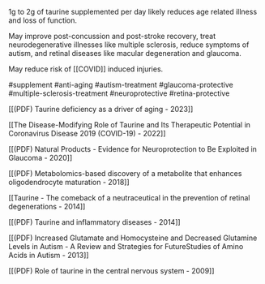 1g to 2g of taurine supplemented per day likely reduces age related illness and loss of function.

May improve post-concussion and post-stroke recovery, treat neurodegenerative illnesses like multiple sclerosis, reduce symptoms of autism, and retinal diseases like macular degeneration and glaucoma.

May reduce risk of [[COVID]] induced injuries.

#supplement #anti-aging #autism-treatment #glaucoma-protective #multiple-sclerosis-treatment #neuroprotective #retina-protective 

[[(PDF) Taurine deficiency as a driver of aging - 2023]]

[[The Disease-Modifying Role of Taurine and Its Therapeutic Potential in Coronavirus Disease 2019 (COVID-19) - 2022]]

[[(PDF) Natural Products - Evidence for Neuroprotection to Be Exploited in Glaucoma - 2020]]

[[(PDF) Metabolomics-based discovery of a metabolite that enhances oligodendrocyte maturation - 2018]]

[[Taurine - The comeback of a neutraceutical in the prevention of retinal degenerations - 2014]]

[[(PDF) Taurine and inflammatory diseases - 2014]]

[[(PDF) Increased Glutamate and Homocysteine and Decreased Glutamine Levels in Autism - A Review and Strategies for FutureStudies of Amino Acids in Autism - 2013]]

[[(PDF) Role of taurine in the central nervous system - 2009]]